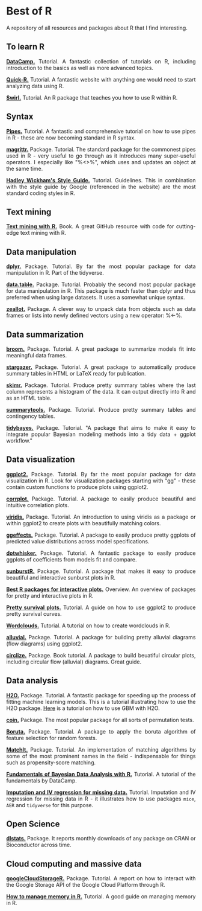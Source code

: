 # Best of R

<div align="justify">

A repository of all resources and packages about R that I find interesting.


## To learn R

**[DataCamp.](https://swirlstats.com/)** Tutorial. A fantastic collection of tutorials on R, including introduction to the basics as well as more advanced topics.

**[Quick-R.](https://www.statmethods.net/index.html)** Tutorial. A fantastic website with anything one would need to start analyzing data using R.

**[Swirl.](https://swirlstats.com/)** Tutorial. An R package that teaches you how to use R within R.

## Syntax

**[Pipes.](https://www.datacamp.com/community/tutorials/pipe-r-tutorial)** Tutorial. A fantastic and comprehensive tutorial on how to use pipes in R - these are now becoming standard in R syntax.

**[magrittr.](https://cran.r-project.org/web/packages/magrittr/vignettes/magrittr.html)** Package. Tutorial. The standard package for the commonest pipes used in R - very useful to go through as it introduces many super-useful operators. I especially like "%<>%", which uses and updates an object at the same time.

**[Hadley Wickham's Style Guide.](http://adv-r.had.co.nz/Style.html)** Tutorial. Guidelines. This in combination with the style guide by Google (referenced in the website) are the most standard coding styles in R.



## Text mining

**[Text mining with R.](https://www.tidytextmining.com/)** Book. A great GitHub resource with code for cutting-edge text mining with R.



## Data manipulation

**[dplyr.](https://cran.r-project.org/web/packages/dplyr/vignettes/dplyr.html)** Package. Tutorial. By far the most popular package for data manipulation in R. Part of the tidyverse.

**[data.table.](https://cran.r-project.org/web/packages/dplyr/vignettes/dplyr.html)** Package. Tutorial. Probably the second most popular package for data manipulation in R. This package is much faster than dplyr and thus preferred when using large datasets. It uses a somewhat unique syntax.

**[zeallot.](https://github.com/r-lib/zeallot#zeallot)** Package. A clever way to unpack data from objects such as data frames or lists into newly defined vectors using a new operator: %<-%.



## Data summarization

**[broom.](https://cran.r-project.org/web/packages/broom/vignettes/broom.html)** Package. Tutorial. A great package to summarize models fit into meaningful data frames.

**[stargazer.](https://cran.r-project.org/web/packages/stargazer/vignettes/stargazer.pdf)** Package. Tutorial. A great package to automatically produce summary tables in HTML or LaTeX ready for publication.

**[skimr.](https://github.com/ropensci/skimr)** Package. Tutorial. Produce pretty summary tables where the last column represents a histogram of the data. It can output directly into R and as an HTML table.

**[summarytools.](https://cran.r-project.org/web/packages/summarytools/vignettes/Introduction.html)** Package. Tutorial. Produce pretty summary tables and contingency tables.

**[tidybayes.](http://mjskay.github.io/tidybayes/)** Package. Tutorial. "A package that aims to make it easy to integrate popular Bayesian modeling methods into a tidy data + ggplot workflow."



## Data visualization

**[ggplot2.](https://ggplot2.tidyverse.org/)** Package. Tutorial. By far the most popular package for data visualization in R. Look for visualization packages starting with "gg" - these contain custom functions to produce plots using ggplot2.

**[corrplot.](https://cran.r-project.org/web/packages/corrplot/vignettes/corrplot-intro.html)** Package. Tutorial. A package to easily produce beautiful and intuitive correlation plots.

**[viridis.](https://www.r-bloggers.com/ggplot2-welcome-viridis/amp/)** Package. Tutorial. An introduction to using viridis as a package or within ggplot2 to create plots with beautifully matching colors.

**[ggeffects.](https://www.r-bloggers.com/marginal-effects-for-regression-models-in-r-rstats-dataviz/amp/)** Package. Tutorial. A package to easily produce pretty ggplots of predicted value distributions across model specifications.

**[dotwhisker.](https://cran.r-project.org/web/packages/dotwhisker/vignettes/dotwhisker-vignette.html)** Package. Tutorial. A fantastic package to easily produce ggplots of coefficients from models fit and compare.

**[sunburstR.](https://github.com/timelyportfolio/sunburstR/tree/master/inst/examples)** Package. Tutorial. A package that makes it easy to produce beautiful and interactive sunburst plots in R.

**[Best R packages for interactive plots.](http://enhancedatascience.com/2017/07/06/pick-best-r-packages-interactive-plot-visualisation-22/)** Overview. An overview of packages for pretty and interactive plots in R.

**[Pretty survival plots.](https://rviews.rstudio.com/2017/09/25/survival-analysis-with-r/)** Tutorial. A guide on how to use ggplot2 to produce pretty survival curves.

**[Wordclouds.](https://www.r-bloggers.com/statistics-sunday-creating-wordclouds/amp/)** Tutorial. A tutorial on how to create wordclouds in R.

**[alluvial.](https://cran.r-project.org/web/packages/ggalluvial/vignettes/ggalluvial.html)** Package. Tutorial. A package for building pretty alluvial diagrams (flow diagrams) using ggplot2.

**[circlize.](https://www.google.com/url?sa=t&rct=j&q=&esrc=s&source=web&cd=4&ved=2ahUKEwit0ZnF2ercAhWCi1QKHTkgBSAQFjADegQICBAB&url=https%3A%2F%2Fzuguang.de%2Fcirclize_book%2Fbook%2F&usg=AOvVaw1Tk2M7bZOkZV0Cs781wBlu)** Package. Book tutorial. A package to build beuatiful circular plots, including circular flow (alluvial) diagrams. Great guide.



## Data analysis

**[H2O.](https://github.com/h2oai/h2o-tutorials/blob/master/tutorials/glm/glm.md)** Package. Tutorial. A fantastic package for speeding up the process of fitting machine learning models. This is a tutorial illustrating how to use the H2O package. [Here](https://github.com/h2oai/h2o-3/blob/master/h2o-docs/src/product/tutorials/gbm/gbmTuning.Rmd) is a tutorial on how to use GBM with H2O.

**[coin.](https://cran.r-project.org/web/packages/coin/coin.pdf)** Package. The most popular package for all sorts of permutation tests.

**[Boruta.](https://www.theguardian.com/higher-education-network/2018/aug/09/a-phd-should-be-about-improving-society-not-chasing-academic-kudos)** Package. Tutorial. A package to apply the boruta algorithm of feature selection for random forests.

**[MatchIt.](https://cran.r-project.org/web/packages/MatchIt/vignettes/matchit.pdf)** Package. Tutorial. An implementation of matching algorithms by some of the most prominent names in the field - indispensable for things such as propensity-score matching.

**[Fundamentals of Bayesian Data Analysis with R.](https://www.datacamp.com/community/blog/course-fundamentals-bayesian-data-analysis-r)** Tutorial. A tutorial of the fundamentals by DataCamp.

**[Imputation and IV regression for missing data.](http://www.brodrigues.co/blog/2018-07-01-tidy_ive/)** Tutorial. Imputation and IV regression for missing data in R - it illustrates how to use packages `mice`, `AER` and `tidyverse` for this purpose. 



## Open Science

**[dlstats.](https://cran.r-project.org/web/packages/dlstats/vignettes/dlstats.html)** Package. It reports monthly downloads of any package on CRAN or Bioconductor across time.



## Cloud computing and massive data

**[googleCloudStorageR.](https://cran.r-project.org/web/packages/googleCloudStorageR/vignettes/googleCloudStorageR.html)** Package. Tutorial. A report on how to interact with the Google Storage API of the Google Cloud Platform through R.

**[How to manage memory in R.](https://stackoverflow.com/questions/1358003/tricks-to-manage-the-available-memory-in-an-r-session)** Tutorial. A good guide on managing memory in R.

</div>
